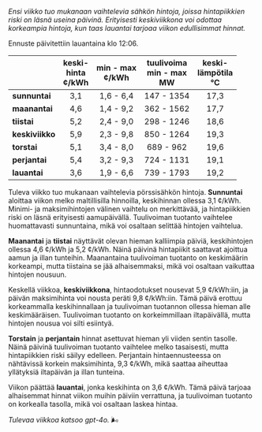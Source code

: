 *Ensi viikko tuo mukanaan vaihtelevia sähkön hintoja, joissa hintapiikkien riski on läsnä useina päivinä. Erityisesti keskiviikkona voi odottaa korkeampia hintoja, kun taas lauantai tarjoaa viikon edullisimmat hinnat.*

Ennuste päivitettiin lauantaina klo 12:06.

|               | keski-<br>hinta<br>¢/kWh | min - max<br>¢/kWh | tuulivoima<br>min - max<br>MW | keski-<br>lämpötila<br>°C |
|:-------------|:----------------:|:----------------:|:-------------:|:-------------:|
| **sunnuntai** | 3,1             | 1,6 - 6,4        | 147 - 1354    | 17,3          |
| **maanantai** | 4,6             | 1,4 - 9,2        | 362 - 1562    | 17,7          |
| **tiistai**   | 5,2             | 2,4 - 9,0        | 298 - 1246    | 18,6          |
| **keskiviikko** | 5,9           | 2,3 - 9,8        | 850 - 1264    | 19,3          |
| **torstai**   | 5,1             | 3,4 - 8,0        | 689 - 962     | 19,6          |
| **perjantai** | 5,4             | 3,2 - 9,3        | 724 - 1131    | 19,1          |
| **lauantai**  | 3,6             | 1,9 - 6,6        | 739 - 1793    | 19,2          |

Tuleva viikko tuo mukanaan vaihtelevia pörssisähkön hintoja. **Sunnuntai** aloittaa viikon melko maltillisilla hinnoilla, keskihinnan ollessa 3,1 ¢/kWh. Minimi- ja maksimihintojen välinen vaihtelu on merkittävää, ja hintapiikkien riski on läsnä erityisesti aamupäivällä. Tuulivoiman tuotanto vaihtelee huomattavasti sunnuntaina, mikä voi osaltaan selittää hintojen vaihtelua.

**Maanantai** ja **tiistai** näyttävät olevan hieman kalliimpia päiviä, keskihintojen ollessa 4,6 ¢/kWh ja 5,2 ¢/kWh. Näinä päivinä hintapiikit saattavat ajoittua aamun ja illan tunteihin. Maanantaina tuulivoiman tuotanto on keskimäärin korkeampi, mutta tiistaina se jää alhaisemmaksi, mikä voi osaltaan vaikuttaa hintojen nousuun.

Keskellä viikkoa, **keskiviikkona**, hintaodotukset nousevat 5,9 ¢/kWh:iin, ja päivän maksimihinta voi nousta peräti 9,8 ¢/kWh:iin. Tämä päivä erottuu korkeammalla keskihinnallaan ja tuulivoiman tuotannon ollessa hieman alle keskimääräisen. Tuulivoiman tuotanto on korkeimmillaan iltapäivällä, mutta hintojen nousua voi silti esiintyä.

**Torstain** ja **perjantain** hinnat asettuvat hieman yli viiden sentin tasolle. Näinä päivinä tuulivoiman tuotanto vaihtelee melko tasaisesti, mutta hintapiikkien riski säilyy edelleen. Perjantain hintaennusteessa on nähtävissä korkein maksimihinta, 9,3 ¢/kWh, mikä saattaa aiheuttaa yllätyksiä iltapäivän ja illan tunteina.

Viikon päättää **lauantai**, jonka keskihinta on 3,6 ¢/kWh. Tämä päivä tarjoaa alhaisemmat hinnat viikon muihin päiviin verrattuna, ja tuulivoiman tuotanto on korkealla tasolla, mikä voi osaltaan laskea hintaa.

*Tulevaa viikkoa katsoo gpt-4o.* 🌬️
